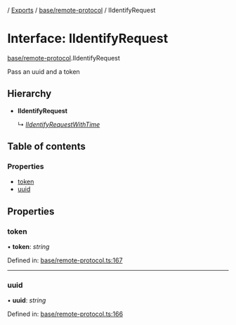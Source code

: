 [](../README.md) / [Exports](../modules.md) / [base/remote-protocol](../modules/base_remote_protocol.md) / IIdentifyRequest

# Interface: IIdentifyRequest

[base/remote-protocol](../modules/base_remote_protocol.md).IIdentifyRequest

Pass an uuid and a token

## Hierarchy

* **IIdentifyRequest**

  ↳ [*IIdentifyRequestWithTime*](client_internal_testing.iidentifyrequestwithtime.md)

## Table of contents

### Properties

- [token](base_remote_protocol.iidentifyrequest.md#token)
- [uuid](base_remote_protocol.iidentifyrequest.md#uuid)

## Properties

### token

• **token**: *string*

Defined in: [base/remote-protocol.ts:167](https://github.com/onzag/itemize/blob/55e63f2c/base/remote-protocol.ts#L167)

___

### uuid

• **uuid**: *string*

Defined in: [base/remote-protocol.ts:166](https://github.com/onzag/itemize/blob/55e63f2c/base/remote-protocol.ts#L166)
